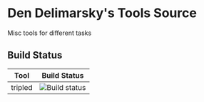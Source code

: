 # Den Delimarsky's Tools Source

Misc tools for different tasks

## Build Status

| Tool | Build Status |
|-----|-----|
|tripled|![Build status](https://apidrop.visualstudio.com/_apis/public/build/definitions/97663bb1-33b9-48bf-ab0d-6ab65814469c/357/badge)|
